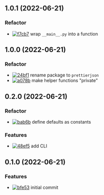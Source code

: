 ## 1.0.1 (2022-06-21)

### Refactor

- [![f7cb7](https://img.shields.io/badge/-f7cb7-%23121011.svg?style=flat-square&logo=github&logoColor=white)](https://github.com/brianburwell11/prettierjson/commit/f7cb7727675352a1938dfe3d8c2b9ac48d0dfee8) wrap `__main__.py` into a function

## 1.0.0 (2022-06-21)

### Refactor

- [![24bf1](https://img.shields.io/badge/-24bf1-%23121011.svg?style=flat-square&logo=github&logoColor=white)](https://github.com/brianburwell11/prettierjson/commit/24bf1dfe107cc52f9648c1753cf52af74af623f5) rename package to `prettierjson`
- [![a078b](https://img.shields.io/badge/-a078b-%23121011.svg?style=flat-square&logo=github&logoColor=white)](https://github.com/brianburwell11/prettierjson/commit/a078b59a883fa35fb0f76541a427ddf7bdb032a7) make helper functions "private"

## 0.2.0 (2022-06-21)

### Refactor

- [![bab6b](https://img.shields.io/badge/-bab6b-%23121011.svg?style=flat-square&logo=github&logoColor=white)](https://github.com/brianburwell11/prettierjson/commit/bab6bb92809d72f176ce4ed9184a84575da80871) define defaults as constants

### Features

- [![48ef5](https://img.shields.io/badge/-48ef5-%23121011.svg?style=flat-square&logo=github&logoColor=white)](https://github.com/brianburwell11/prettierjson/commit/48ef554c75371f72d26724eb19166bf3533ca2b2) add CLI

## 0.1.0 (2022-06-21)

### Features

- [![bfe53](https://img.shields.io/badge/-bfe53-%23121011.svg?style=flat-square&logo=github&logoColor=white)](https://github.com/brianburwell11/prettierjson/commit/bfe5300f6a2432948182c9ec14134b6de4d85f6d) initial commit
